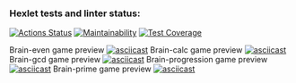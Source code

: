 ### Hexlet tests and linter status:
[![Actions Status](https://github.com/rmanzman/frontend-project-44/workflows/hexlet-check/badge.svg)](https://github.com/rmanzman/frontend-project-44/actions)
[![Maintainability](https://api.codeclimate.com/v1/badges/5d021fa64382d03d0e2b/maintainability)](https://codeclimate.com/github/rmanzman/frontend-project-44/maintainability)
[![Test Coverage](https://api.codeclimate.com/v1/badges/5d021fa64382d03d0e2b/test_coverage)](https://codeclimate.com/github/rmanzman/frontend-project-44/test_coverage)

Brain-even game preview
[![asciicast](https://asciinema.org/a/q5owqqjZYy8xVcG2cKCMANro2.svg)](https://asciinema.org/a/q5owqqjZYy8xVcG2cKCMANro2)
Brain-calc game preview
[![asciicast](https://asciinema.org/a/Uw1cKjoLLPuSC2HOMjvEMCDyj.svg)](https://asciinema.org/a/Uw1cKjoLLPuSC2HOMjvEMCDyj)
Brain-gcd game preview
[![asciicast](https://asciinema.org/a/0ZF9E9zRl5L7Kl2ryca6AXEib.svg)](https://asciinema.org/a/0ZF9E9zRl5L7Kl2ryca6AXEib)
Brain-progression game preview
[![asciicast](https://asciinema.org/a/DBq25X52G2ulY8xqgYk0COHXG.svg)](https://asciinema.org/a/DBq25X52G2ulY8xqgYk0COHXG)
Brain-prime game preview
[![asciicast](https://asciinema.org/a/YDcAe8hQAsdcxkWSYiNuWLCE7.svg)](https://asciinema.org/a/YDcAe8hQAsdcxkWSYiNuWLCE7)